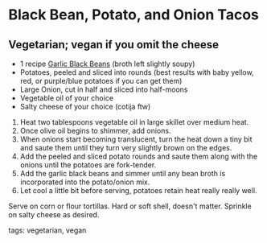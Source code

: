 Black Bean, Potato, and Onion Tacos
===================================

Vegetarian; vegan if you omit the cheese
-----------------------------------------

* 1 recipe [Garlic Black Beans](/base_layers/garlic_black_beans.md) (broth left slightly soupy)
* Potatoes, peeled and sliced into rounds (best results with baby yellow, red, or purple/blue potatoes if you can get them)
* Large Onion, cut in half and sliced into half-moons
* Vegetable oil of your choice
* Salty cheese of your choice (cotija ftw)

1. Heat two tablespoons vegetable oil in large skillet over medium heat.
2. Once olive oil begins to shimmer, add onions. 
3. When onions start becoming translucent, turn the heat down a tiny bit and saute them until they turn very slightly brown on the edges. 
4. Add the peeled and sliced potato rounds and saute them along with the onions until the potatoes are fork-tender.
5. Add the garlic black beans and simmer until any bean broth is incorporated into the potato/onion mix.
6. Let cool a little bit before serving, potatoes retain heat really really well. 

Serve on corn or flour tortillas. Hard or soft shell, doesn't matter. Sprinkle on salty cheese as desired.

tags: vegetarian, vegan
